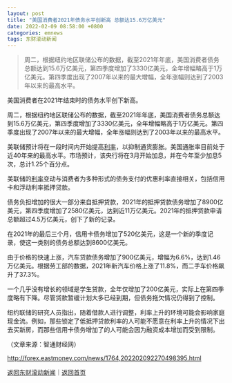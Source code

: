 ```yaml
---
layout: post
title: "美国消费者2021年债务水平创新高 总额达15.6万亿美元"
date: 2022-02-09 08:58:00 +0800
categories: emnews
tags: 东财滚动新闻
---
```

> 周二，根据纽约地区联储公布的数据，截至2021年年底，美国消费者债务总额达到15.6万亿美元，第四季度增加了3330亿美元，全年增幅略高于1万亿美元。第四季度出现了2007年以来的最大增幅，全年涨幅则达到了2003年以来的最高水平。

<p>美国消费者在2021年结束时的债务水平创下新高。</p>
 <p>周二，根据纽约地区联储公布的数据，截至2021年年底，美国消费者债务总额达到15.6万亿美元，第四季度增加了3330亿美元，全年增幅略高于1万亿美元。第四季度出现了2007年以来的最大增幅，全年涨幅则达到了2003年以来的最高水平。</p><p>美联储预计将在一段时间内开始提高<span id="Info.344"><a href="http://data.eastmoney.com/cjsj/yhll.html" class="infokey">利率</a></span>，以抑制通货膨胀。美国通胀率目前处于近40年来的最高水平。市场预计，该央行将在3月开始加息，并在今年至少加息5次，总计1.25个百分点。</p>
 <p>美联储的<span id="Info.391"><a href="http://data.eastmoney.com/cjsj/yhll.html" class="infokey">利率</a></span>变动与消费者为多种形式的债务支付的优惠利率直接相关，包括信用卡和浮动利率抵押贷款。</p>
 <p>债务负担增加的很大一部分来自抵押贷款，2021年的抵押贷款债务增加了8900亿美元，第四季度增加了2580亿美元，达到近11万亿美元。2021年的抵押贷款申请总额超过4.5万亿美元，创下了新的记录。</p>
 <p>在2021年的最后三个月，信用卡债务增加了520亿美元，这是一个新的季度记录，使这一类别的债务总额达到8600亿美元。</p>
 <p>由于价格的快速上涨，汽车贷款债务增加了900亿美元，增幅为6.6%，达到1.46万亿美元。根据劳工部的数据，2021年新汽车价格上涨了11.8%，而二手车价格飙升了37.3%。</p>
 <p>一个几乎没有增长的领域是学生贷款，全年仅增加了200亿美元，实际上在第四季度略有下降。尽管贷款暂缓计划大多已经到期，但债务拖欠情况仍得到了控制。</p>
 <p>纽约联储的研究人员指出，随着借款人进行调整，利率上升的环境可能会影响家庭现金流。例如，那些锁定了低抵押贷款利率的人可能不愿意在利率上升的情况下出去买新房，而那些信用卡债务增加了的人可能会因为融资成本增加而受到限制。</p><p class="em_media">（文章来源：智通财经网）</p>

<http://forex.eastmoney.com/news/1764,202202092270498395.html>

[返回东财滚动新闻](//finews.withounder.com/emnews/)｜[返回首页](//finews.withounder.com/)